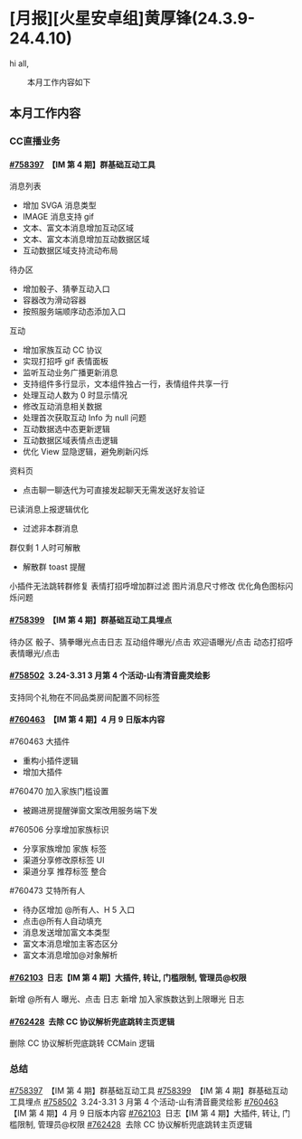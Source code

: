 # [月报][火星安卓组]黄厚锋(24.3.9-24.4.10)

hi all,

        本月工作内容如下


## 本月工作内容

### CC直播业务

#### [#758397](https://icc.pm.netease.com/v6/issues/758397)  【IM 第 4 期】群基础互动工具

消息列表
- 增加 SVGA 消息类型
- IMAGE 消息支持 gif 
- 文本、富文本消息增加互动区域
- 文本、富文本消息增加互动数据区域
- 互动数据区域支持流动布局

待办区
- 增加骰子、猜拳互动入口
- 容器改为滑动容器
- 按照服务端顺序动态添加入口

互动
- 增加家族互动 CC 协议
- 实现打招呼 gif 表情面板
- 监听互动业务广播更新消息
- 支持组件多行显示，文本组件独占一行，表情组件共享一行
- 处理互动人数为 0 时显示情况
- 修改互动消息相关数据
- 处理首次获取互动 Info 为 null 问题
- 互动数据选中态更新逻辑
- 互动数据区域表情点击逻辑
- 优化 View 显隐逻辑，避免刷新闪烁


资料页
- 点击聊一聊迭代为可直接发起聊天无需发送好友验证

已读消息上报逻辑优化
- 过滤非本群消息

群仅剩 1 人时可解散
- 解散群 toast 提醒

小插件无法跳转群修复
表情打招呼增加群过滤
图片消息尺寸修改
优化角色图标闪烁问题


#### [#758399](https://icc.pm.netease.com/v6/issues/758399)   【IM 第 4 期】群基础互动工具埋点
待办区 骰子、猜拳曝光点击日志
互动组件曝光/点击
欢迎语曝光/点击
动态打招呼表情曝光/点击



#### [#758502](https://icc.pm.netease.com/v6/issues/758502)   3.24-3.31 3 月第 4 个活动-山有清音鹿灵绘影
支持同个礼物在不同品类房间配置不同标签


#### [#760463](https://icc.pm.netease.com/v6/issues/760463)  【IM 第 4 期】4 月 9 日版本内容

#760463 大插件
- 重构小插件逻辑
- 增加大插件

#760470 加入家族门槛设置
- 被踢进房提醒弹窗文案改用服务端下发

#760506 分享增加家族标识
- 分享家族增加 家族 标签
- 渠道分享修改原标签 UI
- 渠道分享 推荐标签 整合

#760473 艾特所有人
- 待办区增加 @所有人、H 5 入口
- 点击@所有人自动填充
- 消息发送增加富文本类型
- 富文本消息增加主客态区分
- 富文本消息增加@对象解析


#### [#762103](https://icc.pm.netease.com/v6/issues/762103)  日志【IM 第 4 期】大插件, 转让, 门槛限制, 管理员@权限 

新增 @所有人 曝光、点击 日志
新增 加入家族数达到上限曝光 日志

#### [#762428](https://icc.pm.netease.com/v6/issues/762428)  去除 CC 协议解析兜底跳转主页逻辑
删除 CC 协议解析兜底跳转 CCMain 逻辑



### 总结

[#758397](https://icc.pm.netease.com/v6/issues/758397)  【IM 第 4 期】群基础互动工具
[#758399](https://icc.pm.netease.com/v6/issues/758399)   【IM 第 4 期】群基础互动工具埋点
[#758502](https://icc.pm.netease.com/v6/issues/758502)   3.24-3.31 3 月第 4 个活动-山有清音鹿灵绘影
[#760463](https://icc.pm.netease.com/v6/issues/760463)  【IM 第 4 期】4 月 9 日版本内容
[#762103](https://icc.pm.netease.com/v6/issues/762103)  日志【IM 第 4 期】大插件, 转让, 门槛限制, 管理员@权限 
[#762428](https://icc.pm.netease.com/v6/issues/762428)  去除 CC 协议解析兜底跳转主页逻辑